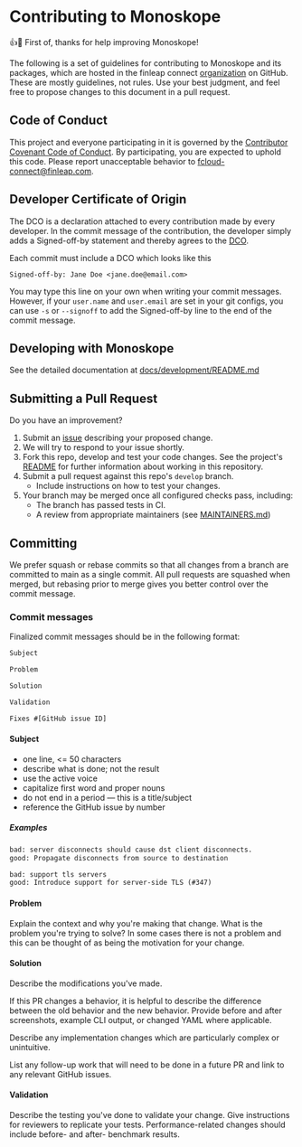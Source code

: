 # Contributing to Monoskope

:+1::tada: First of, thanks for help improving Monoskope!

The following is a set of guidelines for contributing to Monoskope and its packages, which are hosted in the finleap connect [organization](https://github.com/finleap-connect) on GitHub. These are mostly guidelines, not rules. Use your best judgment, and feel free to propose changes to this document in a pull request.

## Code of Conduct

This project and everyone participating in it is governed by the [Contributor Covenant Code of Conduct](CODE_OF_CONDUCT.md). By participating, you are expected to uphold this code. Please report unacceptable behavior to [fcloud-connect@finleap.com](mailto:fcloud-connect@finleap.com?subject=[m8]%20COD%20Violation).

## Developer Certificate of Origin

The DCO is a declaration attached to every contribution made by every developer. In the commit message of the contribution, the developer simply adds a Signed-off-by statement and thereby agrees to the [DCO](DCO).

Each commit must include a DCO which looks like this

```Signed-off-by: Jane Doe <jane.doe@email.com>```

You may type this line on your own when writing your commit messages. However, if your `user.name` and `user.email` are set in your git configs, you can use `-s` or `--signoff` to add the Signed-off-by line to the end of the commit message.

## Developing with Monoskope

See the detailed documentation at [docs/development/README.md](docs/development/README.md)

## Submitting a Pull Request

Do you have an improvement?

1. Submit an [issue][issue] describing your proposed change.
2. We will try to respond to your issue shortly.
3. Fork this repo, develop and test your code changes. See the project's
   [README](README.md) for further information about working in this repository.
4. Submit a pull request against this repo's `develop` branch.
    - Include instructions on how to test your changes.
5. Your branch may be merged once all configured checks pass, including:
    - The branch has passed tests in CI.
    - A review from appropriate maintainers (see
      [MAINTAINERS.md](MAINTAINERS.md))

## Committing

We prefer squash or rebase commits so that all changes from a branch are
committed to main as a single commit. All pull requests are squashed when
merged, but rebasing prior to merge gives you better control over the commit
message.

### Commit messages

Finalized commit messages should be in the following format:

```txt
Subject

Problem

Solution

Validation

Fixes #[GitHub issue ID]
```

#### Subject

- one line, <= 50 characters
- describe what is done; not the result
- use the active voice
- capitalize first word and proper nouns
- do not end in a period — this is a title/subject
- reference the GitHub issue by number

##### Examples

```txt
bad: server disconnects should cause dst client disconnects.
good: Propagate disconnects from source to destination
```

```txt
bad: support tls servers
good: Introduce support for server-side TLS (#347)
```

#### Problem

Explain the context and why you're making that change.  What is the problem
you're trying to solve? In some cases there is not a problem and this can be
thought of as being the motivation for your change.

#### Solution

Describe the modifications you've made.

If this PR changes a behavior, it is helpful to describe the difference between
the old behavior and the new behavior. Provide before and after screenshots,
example CLI output, or changed YAML where applicable.

Describe any implementation changes which are particularly complex or
unintuitive.

List any follow-up work that will need to be done in a future PR and link to any
relevant GitHub issues.

#### Validation

Describe the testing you've done to validate your change.  Give instructions for
reviewers to replicate your tests.  Performance-related changes should include
before- and after- benchmark results.

[issue]: https://github.com/finleap-connect/monoskope/issues/new

